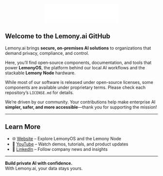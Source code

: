 <p align="center">
  <img src="../media/lemony-logo-white/lemony ai logo white.svg" alt="Lemony.ai Logo" width="240">
</p>

## Welcome to the Lemony.ai GitHub

Lemony.ai brings **secure, on‑premises AI solutions** to organizations that demand privacy, compliance, and control.

Here, you’ll find open‑source components, documentation, and tools that power **LemonyOS**, the platform behind our local AI workflows and the stackable **Lemony Node** hardware.

While most of our software is released under open-source licenses, some components are available under proprietary terms. Please check each repository’s `LICENSE.md` for details.

We’re driven by our community. Your contributions help make enterprise AI **simpler, safer, and more accessible**—thank you for supporting the mission!

---

## Learn More

- 🌐 [Website](https://www.lemony.ai) – Explore LemonyOS and the Lemony Node
- 🎥 [YouTube](https://www.youtube.com/@lemonyai) – Watch demos, tutorials, and product updates
- 💼 [LinkedIn](https://www.linkedin.com/company/lemonyai) – Follow company news and insights

---

**Build private AI with confidence.**  
With Lemony.ai, your data stays yours.
